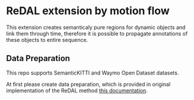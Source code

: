 # ReDAL extension by motion flow

This extension creates semanticaly pure regions for dynamic objects and link them through time, therefore it is possible to propagate annotations of these objects to entire sequence.

## Data Preparation

This repo supports SemanticKITTI and Waymo Open Dataset datasets.

At first please create data preparation, which is provided in original implementation of the ReDAL method [this documentation](.ReDAL-extension/w_pseudolabeling/data_preparation).
